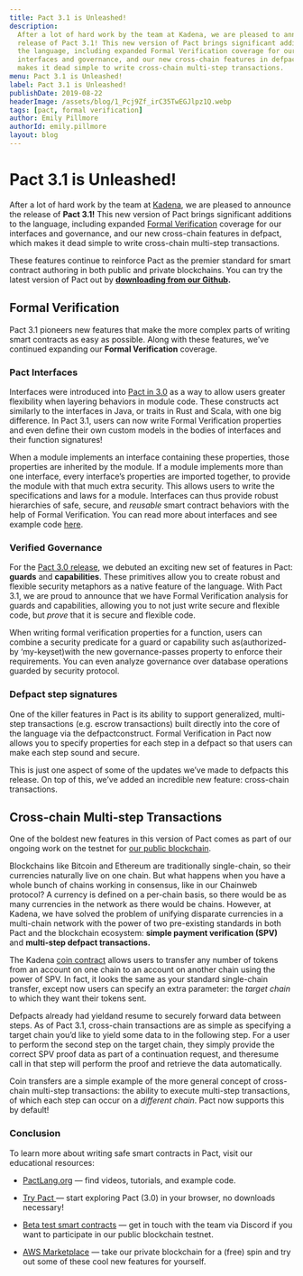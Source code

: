```yaml
---
title: Pact 3.1 is Unleashed!
description:
  After a lot of hard work by the team at Kadena, we are pleased to announce the
  release of Pact 3.1! This new version of Pact brings significant additions to
  the language, including expanded Formal Verification coverage for our
  interfaces and governance, and our new cross-chain features in defpact, which
  makes it dead simple to write cross-chain multi-step transactions.
menu: Pact 3.1 is Unleashed!
label: Pact 3.1 is Unleashed!
publishDate: 2019-08-22
headerImage: /assets/blog/1_Pcj9Zf_irC35TwEGJlpz1Q.webp
tags: [pact, formal verification]
author: Emily Pillmore
authorId: emily.pillmore
layout: blog
---
```


# Pact 3.1 is Unleashed!

After a lot of hard work by the team at [Kadena](http://kadena.io), we are
pleased to announce the release of **Pact 3.1!** This new version of Pact brings
significant additions to the language, including expanded
[Formal Verification](/blogchain/2018/pact-formal-verification-for-blockchain-smart-contracts-done-right-2018-05-11)
coverage for our interfaces and governance, and our new cross-chain features in
defpact, which makes it dead simple to write cross-chain multi-step
transactions.

These features continue to reinforce Pact as the premier standard for smart
contract authoring in both public and private blockchains. You can try the
latest version of Pact out by
**[downloading from our Github](https://github.com/kadena-io/pact#installing-pact-with-homebrew-osx-only).**

## Formal Verification

Pact 3.1 pioneers new features that make the more complex parts of writing smart
contracts as easy as possible. Along with these features, we’ve continued
expanding our **Formal Verification** coverage.

### Pact Interfaces

Interfaces were introduced into [Pact in 3.0](./announcing-pact-3-0-2019-06-06)
as a way to allow users greater flexibility when layering behaviors in module
code. These constructs act similarly to the interfaces in Java, or traits in
Rust and Scala, with one big difference. In Pact 3.1, users can now write Formal
Verification properties and even define their own custom models in the bodies of
interfaces and their function signatures!

When a module implements an interface containing these properties, those
properties are inherited by the module. If a module implements more than one
interface, every interface’s properties are imported together, to provide the
module with that much extra security. This allows users to write the
specifications and laws for a module. Interfaces can thus provide robust
hierarchies of safe, secure, and _reusable_ smart contract behaviors with the
help of Formal Verification. You can read more about interfaces and see example
code [here](/pact/reference/concepts#interfacesh394925690).

### Verified Governance

For the [Pact 3.0 release](./announcing-pact-3-0-2019-06-06), we debuted an
exciting new set of features in Pact: **guards** and **capabilities**. These
primitives allow you to create robust and flexible security metaphors as a
native feature of the language. With Pact 3.1, we are proud to announce that we
have Formal Verification analysis for guards and capabilities, allowing you to
not just write secure and flexible code, but _prove_ that it is secure and
flexible code.

When writing formal verification properties for a function, users can combine a
security predicate for a guard or capability such as(authorized-by
‘my-keyset)with the new governance-passes property to enforce their
requirements. You can even analyze governance over database operations guarded
by security protocol.

### Defpact step signatures

One of the killer features in Pact is its ability to support generalized,
multi-step transactions (e.g. escrow transactions) built directly into the core
of the language via the defpactconstruct. Formal Verification in Pact now allows
you to specify properties for each step in a defpact so that users can make each
step sound and secure.

This is just one aspect of some of the updates we’ve made to defpacts this
release. On top of this, we’ve added an incredible new feature: cross-chain
transactions.

## Cross-chain Multi-step Transactions

One of the boldest new features in this version of Pact comes as part of our
ongoing work on the testnet for
[our public blockchain](./announcement-kadena-public-blockchain-testnet-live-2019-03-26).

Blockchains like Bitcoin and Ethereum are traditionally single-chain, so their
currencies naturally live on one chain. But what happens when you have a whole
bunch of chains working in consensus, like in our Chainweb protocol? A currency
is defined on a per-chain basis, so there would be as many currencies in the
network as there would be chains. However, at Kadena, we have solved the problem
of unifying disparate currencies in a multi-chain network with the power of two
pre-existing standards in both Pact and the blockchain ecosystem: **simple
payment verification (SPV)** and **multi-step defpact transactions.**

The Kadena
[coin contract](https://github.com/kadena-io/chainweb-node/blob/master/pact/coin-contract/coin.pact#L195)
allows users to transfer any number of tokens from an account on one chain to an
account on another chain using the power of SPV. In fact, it looks the same as
your standard single-chain transfer, except now users can specify an extra
parameter: the _target chain_ to which they want their tokens sent.

Defpacts already had yieldand resume to securely forward data between steps. As
of Pact 3.1, cross-chain transactions are as simple as specifying a target chain
you’d like to yield some data to in the following step. For a user to perform
the second step on the target chain, they simply provide the correct SPV proof
data as part of a continuation request, and theresume call in that step will
perform the proof and retrieve the data automatically.

Coin transfers are a simple example of the more general concept of cross-chain
multi-step transactions: the ability to execute multi-step transactions, of
which each step can occur on a _different chain_. Pact now supports this by
default!

### Conclusion

To learn more about writing safe smart contracts in Pact, visit our educational
resources:

- [PactLang.org](http://pactlang.org/) — find videos, tutorials, and example
  code.

- [Try Pact ](http://pact.kadena.io)— start exploring Pact (3.0) in your
  browser, no downloads necessary!

- [Beta test smart contracts](http://discord.io/kadena) — get in touch with the
  team via Discord if you want to participate in our public blockchain testnet.

- [AWS Marketplace](http://kadena.io/aws) — take our private blockchain for a
  (free) spin and try out some of these cool new features for yourself.
